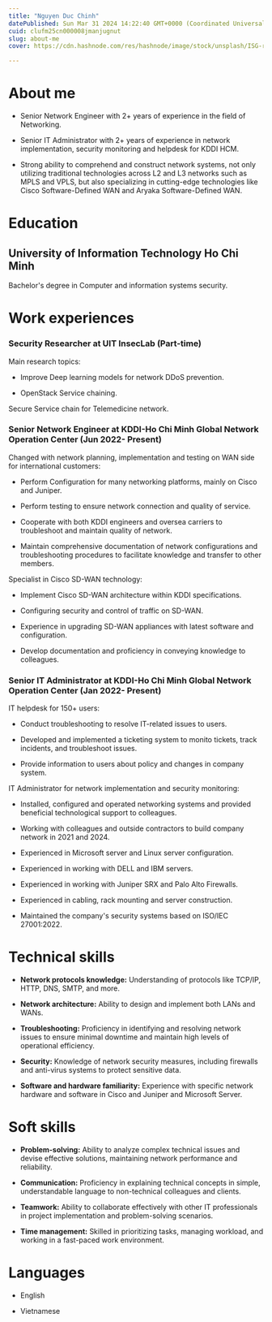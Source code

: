```yaml
---
title: "Nguyen Duc Chinh"
datePublished: Sun Mar 31 2024 14:22:40 GMT+0000 (Coordinated Universal Time)
cuid: clufm25cn000008jmanjugnut
slug: about-me
cover: https://cdn.hashnode.com/res/hashnode/image/stock/unsplash/ISG-rUel0Uw/upload/43f86a83dde34966219ec88eab1c739e.jpeg

---
```


# About me

* Senior Network Engineer with 2+ years of experience in the field of Networking.
    
* Senior IT Administrator with 2+ years of experience in network implementation, security monitoring and helpdesk for KDDI HCM.
    
* Strong ability to comprehend and construct network systems, not only utilizing traditional technologies across L2 and L3 networks such as MPLS and VPLS, but also specializing in cutting-edge technologies like Cisco Software-Defined WAN and Aryaka Software-Defined WAN.
    

# Education

## University of Information Technology Ho Chi Minh

Bachelor's degree in Computer and information systems security.

# Work experiences

### Security Researcher at UIT InsecLab (Part-time)

Main research topics:

* Improve Deep learning models for network DDoS prevention.
    
* OpenStack Service chaining.
    

Secure Service chain for Telemedicine network.

### Senior Network Engineer at KDDI-Ho Chi Minh Global Network Operation Center (Jun 2022- Present)

Changed with network planning, implementation and testing on WAN side for international customers:

* Perform Configuration for many networking platforms, mainly on Cisco and Juniper.
    
* Perform testing to ensure network connection and quality of service.
    
* Cooperate with both KDDI engineers and oversea carriers to troubleshoot and maintain quality of network.
    
* Maintain comprehensive documentation of network configurations and troubleshooting procedures to facilitate knowledge and transfer to other members.
    

Specialist in Cisco SD-WAN technology:

* Implement Cisco SD-WAN architecture within KDDI specifications.
    
* Configuring security and control of traffic on SD-WAN.
    
* Experience in upgrading SD-WAN appliances with latest software and configuration.
    
* Develop documentation and proficiency in conveying knowledge to colleagues.
    

### Senior IT Administrator at KDDI-Ho Chi Minh Global Network Operation Center (Jan 2022- Present)

IT helpdesk for 150+ users:

* Conduct troubleshooting to resolve IT-related issues to users.
    

* Developed and implemented a ticketing system to monito tickets, track incidents, and troubleshoot issues.
    
* Provide information to users about policy and changes in company system.
    

IT Administrator for network implementation and security monitoring:

* Installed, configured and operated networking systems and provided beneficial technological support to colleagues.
    
* Working with colleagues and outside contractors to build company network in 2021 and 2024.
    
* Experienced in Microsoft server and Linux server configuration.
    
* Experienced in working with DELL and IBM servers.
    
* Experienced in working with Juniper SRX and Palo Alto Firewalls.
    
* Experienced in cabling, rack mounting and server construction.
    
* Maintained the company's security systems based on ISO/IEC 27001:2022.
    

# **Technical skills**

* **Network protocols knowledge:** Understanding of protocols like TCP/IP, HTTP, DNS, SMTP, and more.
    
* **Network architecture:** Ability to design and implement both LANs and WANs.
    
* **Troubleshooting:** Proficiency in identifying and resolving network issues to ensure minimal downtime and maintain high levels of operational efficiency.
    
* **Security:** Knowledge of network security measures, including firewalls and anti-virus systems to protect sensitive data.
    
* **Software and hardware familiarity:** Experience with specific network hardware and software in Cisco and Juniper and Microsoft Server.
    

# **Soft skills**

* **Problem-solving:** Ability to analyze complex technical issues and devise effective solutions, maintaining network performance and reliability.
    
* **Communication:** Proficiency in explaining technical concepts in simple, understandable language to non-technical colleagues and clients.
    
* **Teamwork:** Ability to collaborate effectively with other IT professionals in project implementation and problem-solving scenarios.
    
* **Time management:** Skilled in prioritizing tasks, managing workload, and working in a fast-paced work environment.
    

# Languages

* English
    
* Vietnamese